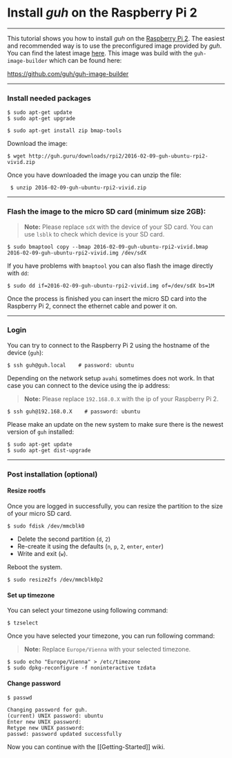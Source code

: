 # Install *guh* on the Raspberry Pi 2
--------------------------------------------

This tutorial shows you how to install *guh* on the [Raspberry Pi 2](https://www.raspberrypi.org/documentation/hardware/raspberrypi/models/README.md). The easiest and recommended way is to use the preconfigured image provided by *guh*. You can find the latest image [here](http://guh.guru/downloads/rpi2/2016-02-09-guh-ubuntu-rpi2-vivid.zip). This image was build with the `guh-image-builder` which can be found here:

https://github.com/guh/guh-image-builder

-----------------------------------------------------
### Install needed packages
    
    $ sudo apt-get update
    $ sudo apt-get upgrade
    
    $ sudo apt-get install zip bmap-tools


Download the image:

    $ wget http://guh.guru/downloads/rpi2/2016-02-09-guh-ubuntu-rpi2-vivid.zip

Once you have downloaded the image you can unzip the file:
   
     $ unzip 2016-02-09-guh-ubuntu-rpi2-vivid.zip


-----------------------------------------------------
### Flash the image to the micro SD card (minimum size 2GB):

> **Note:** Please replace `sdX` with the device of your SD card. You can use `lsblk` to check which device is your SD card. 

    $ sudo bmaptool copy --bmap 2016-02-09-guh-ubuntu-rpi2-vivid.bmap 2016-02-09-guh-ubuntu-rpi2-vivid.img /dev/sdX

If you have problems with `bmaptool` you can also flash the image directly with `dd`:

    $ sudo dd if=2016-02-09-guh-ubuntu-rpi2-vivid.img of=/dev/sdX bs=1M

Once the process is finished you can insert the micro SD card into the Raspberry Pi 2, connect the ethernet cable and power it on.

-----------------------------------------------------

### Login 
You can try to connect to the Raspberry Pi 2 using the hostname of the device (`guh`):

    $ ssh guh@guh.local    # password: ubuntu

Depending on the network setup `avahi` sometimes does not work. In that case you can connect to the device using the ip address:

> **Note:** Please replace `192.168.0.X` with the ip of your Raspberry Pi 2.

    $ ssh guh@192.168.0.X    # password: ubuntu

Please make an update on the new system to make sure there is the newest version of `guh` installed:

    $ sudo apt-get update
    $ sudo apt-get dist-upgrade


-----------------------------------------------------
### Post installation (optional)

#### Resize rootfs

Once you are logged in successfully, you can resize the partition to the size of your micro SD card.

    $ sudo fdisk /dev/mmcblk0

* Delete the second partition (`d`, `2`) 
* Re-create it using the defaults (`n`, `p`, `2`, `enter`, `enter`) 
* Write and exit (`w`). 

Reboot the system.

    $ sudo resize2fs /dev/mmcblk0p2

#### Set up timezone

You can select your timezone using following command:

    $ tzselect

Once you have selected your timezone, you can run following command:
> **Note:** Replace `Europe/Vienna` with your selected timezone.

    $ sudo echo "Europe/Vienna" > /etc/timezone
    $ sudo dpkg-reconfigure -f noninteractive tzdata

#### Change password

    $ passwd
  
    Changing password for guh.
    (current) UNIX password: ubuntu
    Enter new UNIX password:
    Retype new UNIX password:
    passwd: password updated successfully


Now you can continue with the [[Getting-Started]] wiki.
